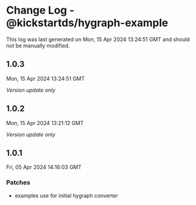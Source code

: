# Change Log - @kickstartds/hygraph-example

This log was last generated on Mon, 15 Apr 2024 13:24:51 GMT and should not be manually modified.

## 1.0.3
Mon, 15 Apr 2024 13:24:51 GMT

_Version update only_

## 1.0.2
Mon, 15 Apr 2024 13:21:12 GMT

_Version update only_

## 1.0.1
Fri, 05 Apr 2024 14:16:03 GMT

### Patches

- examples use for initial hygraph converter

